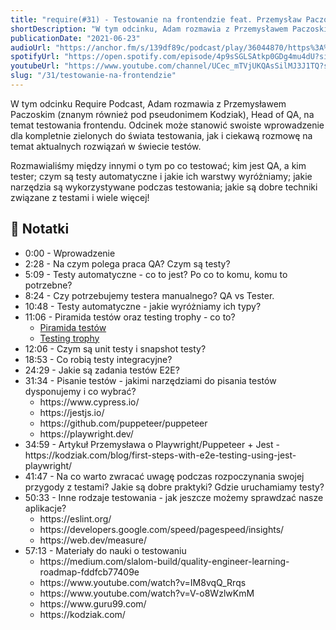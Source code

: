 ```yaml
---
title: "require(#31) - Testowanie na frontendzie feat. Przemysław Paczoski"
shortDescription: "W tym odcinku, Adam rozmawia z Przemysławem Paczoskim, na temat testowania frontendu. Odcinek może stanowić swoiste wprowadzenie dla kompletnie zielonych do świata testowania, jak i ciekawą rozmowę na temat aktualnych rozwiązań w świecie testów."
publicationDate: "2021-06-23"
audioUrl: "https://anchor.fm/s/139df89c/podcast/play/36044870/https%3A%2F%2Fd3ctxlq1ktw2nl.cloudfront.net%2Fstaging%2F2021-5-23%2Fcdd40b64-87d7-085e-f75c-b2dd145ebac6.mp3"
spotifyUrl: "https://open.spotify.com/episode/4p9sSGLSAtkp0GDg4mu4dU?si=8ccedab416834c80"
youtubeUrl: "https://www.youtube.com/channel/UCec_mTVjUKQAsSilMJ3J1TQ?sub_confirmation=1"
slug: "/31/testowanie-na-frontendzie"
---
```


W tym odcinku Require Podcast, Adam rozmawia z Przemysławem Paczoskim (znanym również pod pseudonimem Kodziak), Head of QA, na temat testowania frontendu. Odcinek może stanowić swoiste wprowadzenie dla kompletnie zielonych do świata testowania, jak i ciekawą rozmowę na temat aktualnych rozwiązań w świecie testów.

Rozmawialiśmy między innymi o tym po co testować; kim jest QA, a kim tester; czym są testy automatyczne i jakie ich warstwy wyróżniamy; jakie narzędzia są wykorzystywane podczas testowania; jakie są dobre techniki związane z testami i wiele więcej!

## 📝 Notatki

<ul>
  <li><TimestampLink>0:00</TimestampLink> - Wprowadzenie</li>
  <li><TimestampLink>2:28</TimestampLink> - Na czym polega praca QA? Czym są testy?</li>
  <li><TimestampLink>5:09</TimestampLink> - Testy automatyczne - co to jest? Po co to komu, komu to potrzebne?</li>
  <li><TimestampLink>8:24</TimestampLink> - Czy potrzebujemy testera manualnego? QA vs Tester.</li>
  <li><TimestampLink>10:48</TimestampLink> - Testy automatyczne - jakie wyróżniamy ich typy?</li>
  <li><TimestampLink>11:06</TimestampLink> - Piramida testów oraz testing trophy - co to?
    <ul>
      <li><a href="https://2.bp.blogspot.com/-YTzv_O4TnkA/VTgexlumP1I/AAAAAAAAAJ8/57-rnwyvP6g/s1600/image02.png">Piramida testów</a></li>
      <li><a href="https://kentcdodds.com/blog/the-testing-trophy-and-testing-classifications">Testing trophy</a></li>
    </ul>
  </li>
  <li><TimestampLink>12:06</TimestampLink> - Czym są unit testy i snapshot testy?</li>
  <li><TimestampLink>18:53</TimestampLink> - Co robią testy integracyjne?</li>
  <li><TimestampLink>24:29</TimestampLink> - Jakie są zadania testów E2E?</li>
  <li><TimestampLink>31:34</TimestampLink> - Pisanie testów - jakimi narzędziami do pisania testów dysponujemy i co wybrać?
    <ul>
      <li><Link>https://www.cypress.io/</Link></li>
      <li><Link>https://jestjs.io/</Link></li>
      <li><Link>https://github.com/puppeteer/puppeteer</Link></li>
      <li><Link>https://playwright.dev/</Link></li>
    </ul>
  </li>
  <li><TimestampLink>34:59</TimestampLink> - Artykuł Przemysława o Playwright/Puppeteer + Jest - <Link>https://kodziak.com/blog/first-steps-with-e2e-testing-using-jest-playwright/</Link></li>
  <li><TimestampLink>41:47</TimestampLink> - Na co warto zwracać uwagę podczas rozpoczynania swojej przygody z testami? Jakie są dobre praktyki? Gdzie uruchamiamy testy?</li>
  <li><TimestampLink>50:33</TimestampLink> - Inne rodzaje testowania - jak jeszcze możemy sprawdzać nasze aplikacje?
    <ul>
      <li><Link>https://eslint.org/</Link></li>
      <li><Link>https://developers.google.com/speed/pagespeed/insights/</Link></li>
      <li><Link>https://web.dev/measure/</Link></li>
    </ul>
  </li>
  <li><TimestampLink>57:13</TimestampLink> - Materiały do nauki o testowaniu
    <ul>
      <li><Link>https://medium.com/slalom-build/quality-engineer-learning-roadmap-fddfcb77409e</Link></li>
      <li><Link>https://www.youtube.com/watch?v=IM8vqQ_Rrqs</Link></li>
      <li><Link>https://www.youtube.com/watch?v=V-o8WzlwKmM</Link></li>
      <li><Link>https://www.guru99.com/</Link></li>
      <li><Link>https://kodziak.com/</Link></li>
    </ul>
  </li>
</ul>
